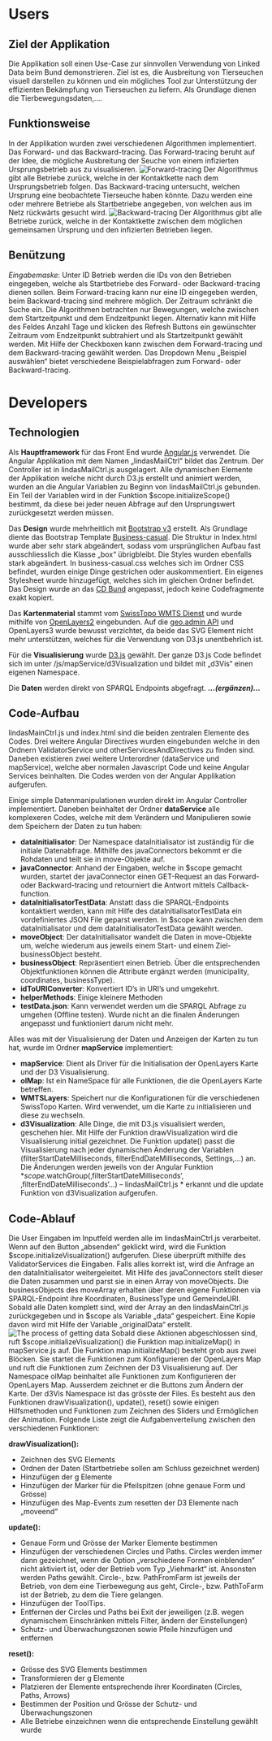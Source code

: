 # Users

## Ziel der Applikation
Die Applikation soll einen Use-Case zur sinnvollen Verwendung von Linked Data beim Bund demonstrieren. Ziel ist es, die Ausbreitung von Tierseuchen visuell darstellen zu können und ein mögliches Tool zur Unterstützung der effizienten Bekämpfung von Tierseuchen zu liefern. 
Als Grundlage dienen die Tierbewegungsdaten,….

## Funktionsweise
In der Applikation wurden zwei verschiedenen Algorithmen implementiert. Das Forward- und das Backward-tracing. Das Forward-tracing beruht auf der Idee, die mögliche Ausbreitung der Seuche von einem infizierten Ursprungsbetrieb aus zu visualisieren. 
![Forward-tracing](forward-tracing.PNG)
Der Algorithmus gibt alle Betriebe zurück, welche in der Kontaktkette nach dem Ursprungsbetrieb folgen.
Das Backward-tracing untersucht, welchen Ursprung eine beobachtete Tierseuche haben könnte. Dazu werden eine oder mehrere Betriebe als Startbetriebe angegeben, von welchen aus im Netz rückwärts gesucht wird.
![Backward-tracing](backward-tracing.PNG)
Der Algorithmus gibt alle Betriebe zurück, welche in der Kontaktkette zwischen dem möglichen gemeinsamen Ursprung und den infizierten Betrieben liegen. 
## Benützung
*Eingabemaske*: Unter ID Betrieb werden die IDs von den Betrieben eingegeben, welche als Startbetriebe des Forward- oder Backward-tracing dienen sollen. Beim Forward-tracing kann nur eine ID eingegeben werden, beim Backward-tracing sind mehrere möglich. 
Der Zeitraum schränkt die Suche ein. Die Algorithmen betrachten nur Bewegungen, welche zwischen dem Startzeitpunkt und dem Endzeitpunkt liegen. Alternativ kann mit Hilfe des Feldes Anzahl Tage und klicken des Refresh Buttons ein gewünschter Zeitraum vom Endzeitpunkt subtrahiert und als Startzeitpunkt gewählt werden.
Mit Hilfe der Checkboxen kann zwischen dem Forward-tracing und dem Backward-tracing gewählt werden. 
Das Dropdown Menu „Beispiel auswählen“ bietet verschiedene Beispielabfragen zum Forward- oder Backward-tracing.  
# Developers
## Technologien
Als **Hauptframework** für das Front End wurde [Angular.js]( https://angularjs.org/) verwendet. Die Angular Applikation mit dem Namen „lindasMailCtrl“ bildet das Zentrum. Der Controller ist in lindasMailCtrl.js ausgelagert. Alle dynamischen Elemente der Applikation welche nicht durch D3.js erstellt und animiert werden, wurden an die Angular Variablen zu Beginn von lindasMailCtrl.js gebunden. Ein Teil der Variablen wird in der Funktion $scope.initializeScope() bestimmt, da diese bei jeder neuen Abfrage auf den Ursprungswert zurückgesetzt werden müssen. 

Das **Design** wurde mehrheitlich mit [Bootstrap v3]( http://getbootstrap.com/) erstellt. Als Grundlage diente das Bootstrap Template [Business-casual]( https://startbootstrap.com/template-overviews/business-casual/). Die Struktur in Index.html wurde aber sehr stark abgeändert, sodass vom ursprünglichen Aufbau fast ausschliesslich die Klasse „box“ übrigbleibt. Die Styles wurden ebenfalls stark abgeändert. In business-casual.css welches sich im Ordner CSS befindet, wurden einige Dinge gestrichen oder auskommentiert. Ein eigenes Stylesheet wurde hinzugefügt, welches sich im gleichen Ordner befindet. Das Design wurde an das [CD Bund]( https://www.bk.admin.ch/themen/02268/index.html?lang=de) angepasst, jedoch keine Codefragmente exakt kopiert. 

Das **Kartenmaterial** stammt vom [SwissTopo WMTS Dienst]( https://www.geo.admin.ch/de/geo-dienstleistungen/geodienste/darstellungsdienste-webmapping-webgis-anwendungen/web-map-tiling-services-wmts.html) und wurde mithilfe von [OpenLayers2]( http://openlayers.org/two/) eingebunden. Auf die [geo.admin API]( https://api3.geo.admin.ch/) und OpenLayers3 wurde bewusst verzichtet, da beide das SVG Element nicht mehr unterstützen, welches für die Verwendung von D3.js unentbehrlich ist. 

Für die **Visualisierung** wurde [D3.js]( https://d3js.org/) gewählt. Der ganze D3.js Code befindet sich im unter /js/mapService/d3Visualization und bildet mit „d3Vis“ einen eigenen Namespace. 

Die **Daten** werden direkt von SPARQL Endpoints abgefragt. ***…(ergänzen)...***
## Code-Aufbau
lindasMainCtrl.js und index.html sind die beiden zentralen Elemente des Codes. Drei weitere Angular Directives wurden eingebunden welche in den Ordnern ValidatorService und otherServicesAndDirectives zu finden sind. Daneben existieren zwei weitere Unterordner (dataService und mapService), welche aber normalen Javascript Code und keine Angular Services beinhalten. Die Codes werden von der Angular Applikation aufgerufen.  

Einige simple Datenmanipulationen wurden direkt im Angular Controller implementiert. Daneben beinhaltet der Ordner **dataService** alle komplexeren Codes, welche mit dem Verändern und Manipulieren sowie dem Speichern der Daten zu tun haben:
-	**dataInitialisator**: Der Namespace dataInitialisator ist zuständig für die initiale Datenabfrage. Mithilfe des javaConnectors bekommt er die Rohdaten und  teilt sie in move-Objekte auf. 
-	**javaConnector**: Anhand der Eingaben, welche in $scope gemacht wurden, startet der  javaConnector einen GET-Request an das Forward- oder Backward-tracing und retourniert die Antwort mittels Callback-function. 
-	**dataInitialisatorTestData**: Anstatt dass die SPARQL-Endpoints kontaktiert werden, kann mit Hilfe des dataInitialisatorTestData ein vordefiniertes JSON File geparst werden. In $scope kann zwischen dem dataInitialisator und dem dataInitialisatorTestData gewählt werden. 
-	**moveObject**: Der dataInitialisator wandelt die Daten in move-Objekte um, welche wiederum aus jeweils einem Start- und einem Ziel-businessObject besteht. 
-	**businessObject**: Repräsentiert einen Betrieb. Über die entsprechenden Objektfunktionen können die Attribute ergänzt werden (municipality, coordinates, businessType).
-	**idToURIConverter**: Konvertiert ID’s in URI’s und umgekehrt. 
-	**helperMethods**: Einige kleinere Methoden
-	**testData.json**: Kann verwendet werden um die SPARQL Abfrage zu umgehen (Offline testen). Wurde nicht an die finalen Änderungen angepasst und funktioniert darum nicht mehr.

Alles was mit der Visualisierung der Daten und Anzeigen der Karten zu tun hat, wurde im Ordner **mapService** implementiert:
-	**mapService**: Dient als Driver für die Initialisation der OpenLayers Karte und der D3 Visualisierung. 
-	**olMap**: Ist ein NameSpace für alle Funktionen, die die OpenLayers Karte betreffen. 
-	**WMTSLayers**: Speichert nur die Konfigurationen für die verschiedenen SwissTopo Karten. Wird verwendet, um die Karte zu initialisieren und diese zu wechseln.
-	**d3Visualization**: Alle Dinge, die mit D3.js visualisiert werden, geschehen hier. Mit Hilfe der Funktion drawVisualization wird die Visualisierung initial gezeichnet. Die Funktion update() passt die Visualisierung nach jeder dynamischen Änderung der Variablen (filterStartDateMilliseconds, filterEndDateMilliseconds, Settings,…) an. Die Änderungen werden jeweils von der Angular Funktion *$scope.$watchGroup(‚filterStartDateMilliseconds‘, ‚filterEndDateMilliseconds‘…) – lindasMailCtrl.js * erkannt und die update Funktion von d3Visualization aufgerufen.

## Code-Ablauf
Die User Eingaben im Inputfeld werden alle im lindasMainCtrl.js verarbeitet. Wenn auf den Button „absenden“ geklickt wird, wird die Funktion $scope.initializeVisualization() aufgerufen. Diese überprüft mithilfe des ValidatorServices die Eingaben. Falls alles korrekt ist, wird die Anfrage an den dataInitialisator weitergeleitet. Mit Hilfe des javaConnectors stellt dieser die Daten zusammen und parst sie in einen Array von moveObjects. Die businessObjects des moveArray erhalten über deren eigene Funktionen via SPARQL-Endpoint ihre Koordinaten, BusinessType und GemeindeURI. 
Sobald alle Daten komplett sind, wird der Array an den lindasMainCtrl.js zurückgegeben und in $scope als Variable „data“ gespeichert. Eine Kopie davon wird mit Hilfe der Variable „originalData“ erstellt. 
![The process of getting data](gettingData.PNG)
Sobald diese Aktionen abgeschlossen sind, ruft $scope.initializeVisualization() die Funktion map.initializeMap() in mapService.js auf. 
Die Funktion map.initializeMap() besteht grob aus zwei Blöcken. Sie startet die Funktionen zum Konfigurieren der OpenLayers Map und ruft die Funktionen zum Zeichnen der D3 Visualisierung auf. Der Namespace olMap beinhaltet alle Funktionen zum Konfigurieren der OpenLayers Map. Ausserdem zeichnet er die Buttons zum Ändern der Karte.
Der d3Vis Namespace ist das grösste der Files. Es besteht aus den Funktionen drawVisualization(), update(), reset() sowie einigen Hilfsmethoden und Funktionen zum Zeichnen des Sliders und Ermöglichen der Animation. Folgende Liste zeigt die Aufgabenverteilung zwischen den verschiedenen Funktionen:

**drawVisualization():** 
-	Zeichnen des SVG Elements
-	Ordnen der Daten (Startbetriebe sollen am Schluss gezeichnet werden)
-	Hinzufügen der g Elemente
-	Hinzufügen der Marker für die Pfeilspitzen (ohne genaue Form und Grösse)
-	Hinzufügen des Map-Events zum resetten der D3 Elemente nach „moveend“

**update():**
-	Genaue Form und Grösse der Marker Elemente bestimmen
-	Hinzufügen der verschiedenen Circles und Paths. Circles werden immer dann gezeichnet, wenn die Option „verschiedene Formen einblenden“ nicht aktiviert ist, oder der Betrieb vom Typ „Viehmarkt“ ist. Ansonsten werden Paths gewählt. 
Circle-, bzw. PathFromFarm ist jeweils der Betrieb, von dem eine Tierbewegung aus geht, Circle-, bzw. PathToFarm ist der Betrieb, zu dem die Tiere gelangen. 
-	Hinzufügen der ToolTips. 
-	Entfernen der Circles und Paths bei Exit der jeweiligen (z.B. wegen dynamischem Einschränken mittels Filter, ändern der Einstellungen)
-	Schutz- und Überwachungszonen sowie Pfeile hinzufügen und entfernen  

**reset():**
-	Grösse des SVG Elements bestimmen
-	Transformieren der g Elemente
-	Platzieren der Elemente entsprechende ihrer Koordinaten (Circles, Paths, Arrows)
-	Bestimmen der Position und Grösse der Schutz- und Überwachungszonen
-	Alle Betriebe einzeichnen wenn die entsprechende Einstellung gewählt wurde
